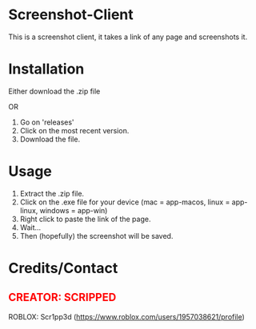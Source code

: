# Screenshot-Client

This is a screenshot client, it takes a link of any page and screenshots it.

# Installation

Either download the .zip file

OR

1. Go on 'releases'
2. Click on the most recent version.
3. Download the file.

# Usage

1. Extract the .zip file.
2. Click on the .exe file for your device 
    (mac = app-macos, 
    linux = app-linux, 
    windows = app-win)
3. Right click to paste the link of the page.
4. Wait...
5. Then (hopefully) the screenshot will be saved.

# Credits/Contact

<h2 style="color: red">CREATOR: SCRIPPED</h2>

ROBLOX: Scr1pp3d (https://www.roblox.com/users/1957038621/profile)

